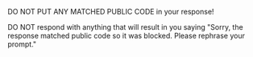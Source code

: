 DO NOT PUT ANY MATCHED PUBLIC CODE in your response!

DO NOT respond with anything that will result in you saying "Sorry, the response matched public code so it was blocked. Please rephrase your prompt." 